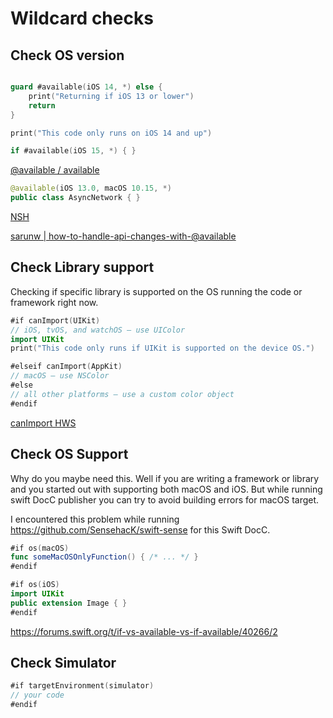 # Wildcard checks


## Check OS version

```swift

guard #available(iOS 14, *) else {
    print("Returning if iOS 13 or lower")
    return
}

print("This code only runs on iOS 14 and up")

if #available(iOS 15, *) { }
```

[@available / available](https://www.avanderlee.com/swift/available-deprecated-renamed/)

```swift
@available(iOS 13.0, macOS 10.15, *)
public class AsyncNetwork { }
```

[NSH](https://nshipster.com/available/)

[sarunw | how-to-handle-api-changes-with-@available](https://sarunw.com/posts/how-to-handle-api-changes-with-@available/)



## Check Library support

Checking if specific library is supported on the OS running the code or framework right now.
```swift
#if canImport(UIKit)
// iOS, tvOS, and watchOS – use UIColor
import UIKit
print("This code only runs if UIKit is supported on the device OS.")

#elseif canImport(AppKit)
// macOS – use NSColor
#else
// all other platforms – use a custom color object
#endif
```
[canImport HWS](https://www.hackingwithswift.com/example-code/language/how-to-check-whether-a-module-is-available-using-canimport)


## Check OS Support

Why do you maybe need this. 
Well if you are writing a framework or library and you started out with supporting both macOS and iOS. But while running swift DocC publisher you can try to avoid building errors for macOS target.

I encountered this problem while running https://github.com/SensehacK/swift-sense for this Swift DocC.

```swift
#if os(macOS)
func someMacOSOnlyFunction() { /* ... */ }
#endif
```

```swift
#if os(iOS)
import UIKit
public extension Image { }
#endif
```


https://forums.swift.org/t/if-vs-available-vs-if-available/40266/2



## Check Simulator

```swift
#if targetEnvironment(simulator)
// your code
#endif
```